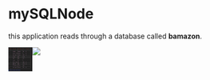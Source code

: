 # mySQLNode
this application reads through a database called **bamazon**.

<img src="/table.png" align="left" height="48" width="48" > 
<img src="https://github.com/favicon.ico" width="48">
